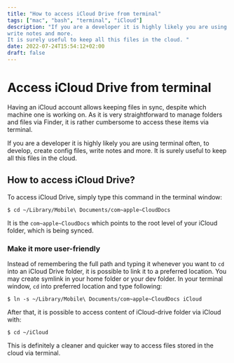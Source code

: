 ```yaml
---
title: "How to access iCloud Drive from terminal"
tags: ["mac", "bash", "terminal", "iCloud"]
description: "If you are a developer it is highly likely you are using terminal often, to develop, create config files,
write notes and more.
It is surely useful to keep all this files in the cloud. "
date: 2022-07-24T15:54:12+02:00
draft: false
---
```

# Access iCloud Drive from terminal

Having an iCloud account allows keeping files in sync, despite which machine one is working on. As it is
very straightforward to manage folders and files via Finder, it is rather cumbersome to access these items via terminal. 

If you are a developer it is highly likely you are using terminal often, to develop, create config files, write notes and more.
It is surely useful to keep all this files in the cloud. 

## How to access iCloud Drive?
To access iCloud Drive, simply type this command in the terminal window:

`$ cd ~/Library/Mobile\ Documents/com~apple~CloudDocs`

It is the `com~apple~CloudDocs` which points to the root level of your iCloud folder, which is being synced.

### Make it more user-friendly

Instead of remembering the full path and typing it whenever you want to `cd` into an iCloud Drive folder, it is possible to link it to a preferred location.
You may create symlink in your home folder or your dev folder.
In your terminal window, `cd` into preferred location and type following:

`$ ln -s ~/Library/Mobile\ Documents/com~apple~CloudDocs iCloud`

After that, it is possible to access content of iCloud-drive folder via iCloud with:

`$ cd ~/iCloud`

This is definitely a cleaner and quicker way to access files stored in the cloud via terminal.